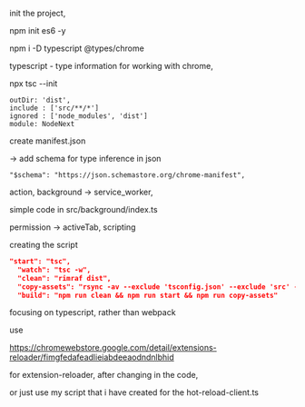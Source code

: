 init the project,

npm init es6 -y

npm i -D typescript @types/chrome

typescript - type information for working with chrome,

npx tsc --init

```
outDir: 'dist',
include : ['src/**/*']
ignored : ['node_modules', 'dist']
module: NodeNext
```

create manifest.json

-> add schema for type inference in json

```
"$schema": "https://json.schemastore.org/chrome-manifest",
```

action, background -> service_worker,

simple code in src/background/index.ts

permission -> activeTab, scripting

creating the script

```json
"start": "tsc",
  "watch": "tsc -w",
  "clean": "rimraf dist",
  "copy-assets": "rsync -av --exclude 'tsconfig.json' --exclude 'src' --exclude 'dist' ./ dist/",
  "build": "npm run clean && npm run start && npm run copy-assets"
```

focusing on typescript, rather than webpack

use

https://chromewebstore.google.com/detail/extensions-reloader/fimgfedafeadlieiabdeeaodndnlbhid

for extension-reloader, after changing in the code,

or just use my script that i have created for the hot-reload-client.ts
